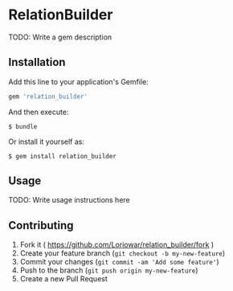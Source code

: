 # RelationBuilder

TODO: Write a gem description

## Installation

Add this line to your application's Gemfile:

```ruby
gem 'relation_builder'
```

And then execute:

    $ bundle

Or install it yourself as:

    $ gem install relation_builder

## Usage

TODO: Write usage instructions here

## Contributing

1. Fork it ( https://github.com/Loriowar/relation_builder/fork )
2. Create your feature branch (`git checkout -b my-new-feature`)
3. Commit your changes (`git commit -am 'Add some feature'`)
4. Push to the branch (`git push origin my-new-feature`)
5. Create a new Pull Request
